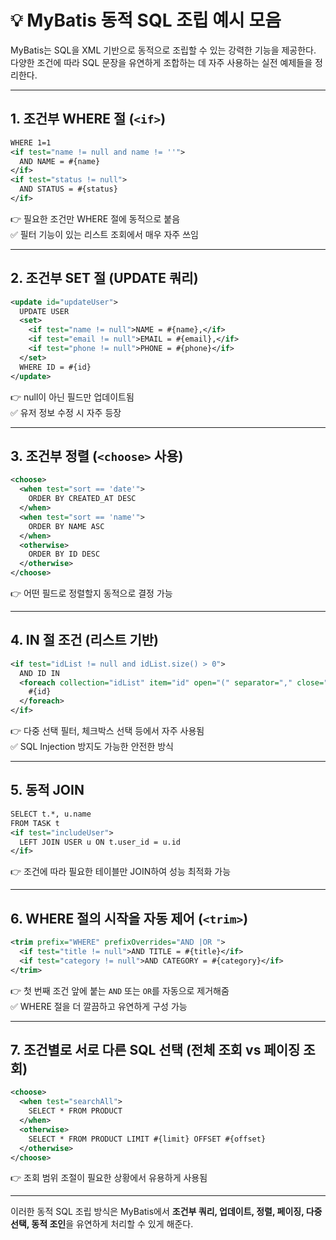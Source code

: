 # 💡 MyBatis 동적 SQL 조립 예시 모음

MyBatis는 SQL을 XML 기반으로 동적으로 조립할 수 있는 강력한 기능을 제공한다. 다양한 조건에 따라 SQL 문장을 유연하게 조합하는 데 자주 사용하는 실전 예제들을 정리한다.

---

## 1. 조건부 WHERE 절 (`<if>`)

```xml
WHERE 1=1
<if test="name != null and name != ''">
  AND NAME = #{name}
</if>
<if test="status != null">
  AND STATUS = #{status}
</if>
```

👉 필요한 조건만 WHERE 절에 동적으로 붙음  
✅ 필터 기능이 있는 리스트 조회에서 매우 자주 쓰임

---

## 2. 조건부 SET 절 (UPDATE 쿼리)

```xml
<update id="updateUser">
  UPDATE USER
  <set>
    <if test="name != null">NAME = #{name},</if>
    <if test="email != null">EMAIL = #{email},</if>
    <if test="phone != null">PHONE = #{phone}</if>
  </set>
  WHERE ID = #{id}
</update>
```

👉 null이 아닌 필드만 업데이트됨  
✅ 유저 정보 수정 시 자주 등장

---

## 3. 조건부 정렬 (`<choose>` 사용)

```xml
<choose>
  <when test="sort == 'date'">
    ORDER BY CREATED_AT DESC
  </when>
  <when test="sort == 'name'">
    ORDER BY NAME ASC
  </when>
  <otherwise>
    ORDER BY ID DESC
  </otherwise>
</choose>
```

👉 어떤 필드로 정렬할지 동적으로 결정 가능

---

## 4. IN 절 조건 (리스트 기반)

```xml
<if test="idList != null and idList.size() > 0">
  AND ID IN
  <foreach collection="idList" item="id" open="(" separator="," close=")">
    #{id}
  </foreach>
</if>
```

👉 다중 선택 필터, 체크박스 선택 등에서 자주 사용됨  
✅ SQL Injection 방지도 가능한 안전한 방식

---

## 5. 동적 JOIN

```xml
SELECT t.*, u.name
FROM TASK t
<if test="includeUser">
  LEFT JOIN USER u ON t.user_id = u.id
</if>
```

👉 조건에 따라 필요한 테이블만 JOIN하여 성능 최적화 가능

---

## 6. WHERE 절의 시작을 자동 제어 (`<trim>`)

```xml
<trim prefix="WHERE" prefixOverrides="AND |OR ">
  <if test="title != null">AND TITLE = #{title}</if>
  <if test="category != null">AND CATEGORY = #{category}</if>
</trim>
```

👉 첫 번째 조건 앞에 붙는 `AND` 또는 `OR`를 자동으로 제거해줌  
✅ WHERE 절을 더 깔끔하고 유연하게 구성 가능

---

## 7. 조건별로 서로 다른 SQL 선택 (전체 조회 vs 페이징 조회)

```xml
<choose>
  <when test="searchAll">
    SELECT * FROM PRODUCT
  </when>
  <otherwise>
    SELECT * FROM PRODUCT LIMIT #{limit} OFFSET #{offset}
  </otherwise>
</choose>
```

👉 조회 범위 조절이 필요한 상황에서 유용하게 사용됨

---

이러한 동적 SQL 조립 방식은 MyBatis에서 **조건부 쿼리, 업데이트, 정렬, 페이징, 다중 선택, 동적 조인**을 유연하게 처리할 수 있게 해준다.

